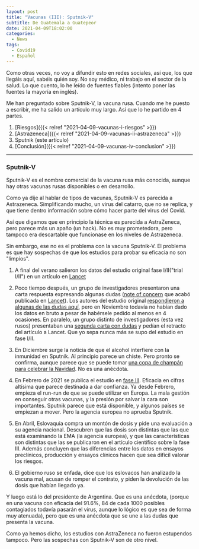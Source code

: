 ```yaml
---
layout: post
title: "Vacunas (III): Sputnik-V"
subtitle: De Guatemala a Guatepeor
date: 2021-04-09T18:02:00
categories:
  - News
tags:
  - Covid19
  - Español
---
```


Como otras veces, no voy a difundir esto en redes sociales, así que, los que llegáis aquí, sabéis quién soy. No soy médico, ni trabajo en el sector de la salud. Lo que cuento, lo he leído de fuentes fiables (intento poner las fuentes la mayoría en inglés).

Me han preguntado sobre Sputnik-V, la vacuna rusa. Cuando me he puesto a escribir, me ha salido un artículo muy largo. Así que lo he partido en 4 partes.

1. [Riesgos]({{< relref "2021-04-09-vacunas-i-riesgos" >}})
2. [Astrazeneca]({{< relref "2021-04-09-vacunas-ii-astrazeneca" >}})
3. Sputnik (este artículo)
4. [Conclusión]({{< relref "2021-04-09-vacunas-iv-conclusion" >}})

---

### Sputnik-V

Sputnik-V es el nombre comercial de la vacuna rusa más conocida, aunque hay otras vacunas rusas disponibles o en desarrollo.

Como ya dije al hablar de tipos de vacunas, Sputnik-V es parecida a Astrazeneca. Simplificando mucho, un virus del catarro, que no se replica, y que tiene dentro información sobre cómo hacer parte del virus del Covid.

Así que digamos que en principio la técnica es parecida a AstraZeneca, pero parece más un apaño (un hack). No es muy prometedora, pero tampoco era descartable que funcionase en los niveles de Astrazeneca.

Sin embargo, ese no es el problema con la vacuna Sputnik-V. El problema es que hay sospechas de que los estudios para probar su eficacia no son "limpios".

1. A final del verano salieron los datos del estudio original fase I/II("trial I/II") en un artículo en [Lancet](<https://www.thelancet.com/journals/lancet/article/PIIS0140-6736(20)31866-3/fulltext>)

2. Poco tiempo después, un grupo de investigadores presentaron una carta respuesta expresando algunas dudas ([note of concern](https://cattiviscienziati.com/2020/09/07/note-of-concern/) que acabó publicada en [Lancet](https://www.ncbi.nlm.nih.gov/pmc/articles/PMC7503114/)). Los autores del estudio original [respondieron a algunas de las dudas aquí](https://www.ncbi.nlm.nih.gov/pmc/articles/PMC7503057/), pero en Noviembre todavía no habían dado los datos en bruto a pesar de habérsele pedido al menos en 4 ocasiones. En paralelo, un grupo distinto de investigadores (esta vez rusos) presentaban una [segunda carta con dudas](https://cattiviscienziati.com/2020/11/27/behind-the-hype-design-flaws-poor-execution-and-questionable-publication/) y pedían el retracto del artículo a Lancet. Que yo sepa nunca más se supo del estudio en fase I/II.

3. En Diciembre surge la noticia de que el alcohol interfiere con la inmunidad en Sputnik. Al principio parece un chiste. Pero pronto se confirma, aunque parece que se puede tomar [una copa de champán para celebrar la Navidad](https://www.reuters.com/article/health-coronavirus-russia-vaccine-alcoho-idUSKBN28J239). No es una anécdota.

4. En Febrero de 2021 se publica el estudio en [fase III](<https://www.thelancet.com/journals/lancet/article/PIIS0140-6736(21)00234-8/fulltext>). Eficacia en cifras altísima que parece destinada a dar confianza. Ya desde Febrero, empieza el run-run de que se puede utilizar en Europa. La mala gestión en conseguir otras vacunas, y la presión por salvar la cara son importantes. Sputnik parece que está disponible, y algunos países se empiezan a mover. Pero la agencia europea no aprueba Sputnik.

5. En Abril, Eslovaquia compra un montón de dosis y pide una evaluación a su agencia nacional. Descubren que las dosis son distintas que las que está examinando la EMA (la agencia europea), y que las características son distintas que las se publicaron en el artículo científico sobre la fase III. Además concluyen que las diferencias entre los datos en ensayos preclínicos, producción y ensayos clínicos hacen que sea difícil valorar los riesgos.

6. El gobierno ruso se enfada, dice que los eslovacos han analizado la vacuna mal, acusan de romper el contrato, y piden la devolución de las dosis que habían llegado ya.

Y luego está lo del presidente de Argentina. Que es una anécdota, (porque en una vacuna con eficacia del 91.6%, 84 de cada 1000 posibles contagiados todavía pasarán el virus, aunque lo lógico es que sea de forma muy atenuada), pero que es una anécdota que se une a las dudas que presenta la vacuna.

Como ya hemos dicho, los estudios con AstraZeneca no fueron estupendos tampoco. Pero las sospechas con Sputnik-V son de otro nivel.
